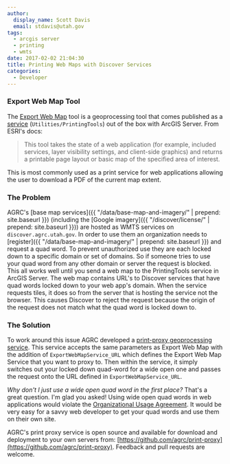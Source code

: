 ```yaml
---
author:
  display_name: Scott Davis
  email: stdavis@utah.gov
tags:
  - arcgis server
  - printing
  - wmts
date: 2017-02-02 21:04:30
title: Printing Web Maps with Discover Services
categories:
  - Developer
---
```

### Export Web Map Tool
The [Export Web Map](https://desktop.arcgis.com/en/arcmap/latest/tools/server-toolbox/export-web-map.htm) tool is a geoprocessing tool that comes published as a [service](https://resources.arcgis.com/en/help/rest/apiref/gp_exportwebmaptask.html) (`Utilities/PrintingTools`) out of the box with ArcGIS Server. From ESRI's docs:
> This tool takes the state of a web application (for example, included services, layer visibility settings, and client-side graphics) and returns a printable page layout or basic map of the specified area of interest.

This is most commonly used as a print service for web applications allowing the user to download a PDF of the current map extent.

### The Problem
AGRC's [base map services]({{ "/data/base-map-and-imagery/" | prepend: site.baseurl }}) (including the [Google imagery]({{ "/discover/license/" | prepend: site.baseurl }})) are hosted as WMTS services on `discover.agrc.utah.gov`. In order to use them an organization needs to [register]({{ "/data/base-map-and-imagery/" | prepend: site.baseurl }}) and request a quad word. To prevent unauthorized use they are each locked down to a specific domain or set of domains. So if someone tries to use your quad word from any other domain or server the request is blocked. This all works well until you send a web map to the PrintingTools service in ArcGIS Server. The web map contains URL's to Discover services that have quad words locked down to your web app's domain. When the service requests tiles, it does so from the server that is hosting the service not the browser. This causes Discover to reject the request because the origin of the request does not match what the quad word is locked down to.

### The Solution
To work around this issue AGRC developed a [print-proxy geoprocessing service](https://github.com/agrc/print-proxy). This service accepts the same parameters as Export Web Map with the addition of `ExportWebMapService_URL` which defines the Export Web Map Service that you want to proxy to. Then within the service, it simply switches out your locked down quad-word for a wide open one and passes the request onto the URL defined in `ExportWebMapService_URL`.

_Why don't I just use a wide open quad word in the first place?_ That's a great question. I'm glad you asked! Using wide open quad words in web applications would violate the [Organizational Usage Agreement](https://docs.google.com/a/utah.gov/forms/d/e/1FAIpQLScL5uUQIvw7op_ZcF4bijxcoOMGhNF0MXwJNGqSXS6IbjbKhA/viewform). It would be very easy for a savvy web developer to get your quad words and use them on their own site.

AGRC's print proxy service is open source and available for download and deployment to your own servers from: [https://github.com/agrc/print-proxy](https://github.com/agrc/print-proxy). Feedback and pull requests are welcome.


